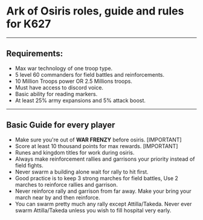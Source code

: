 # Ark of Osiris roles, guide and rules for K627

---

## Requirements:

- Max war technology of one troop type.
- 5 level 60 commanders for field battles and reinforcements.
- 10 Million Troops power OR 2.5 Millions troops.
- Must have access to discord voice.
- Basic ability for reading markers.
- At least 25% army expansions and 5% attack boost.

---

## Basic Guide for every player

- Make sure you're out of <b>WAR FRENZY</b> before osiris. [IMPORTANT]
- Score at least 10 thousand points for max rewards. [IMPORTANT]
- Runes and kingdom titles for work during osiris.
- Always make reinforcement rallies and garrisons your priority instead of field fights.
- Never swarm a building alone wait for rally to hit first.
- Good practice is to keep 3 strong marches for field battles, Use 2 marches to reinforce rallies and garrison.
- Never reinforce rally and garrison from far away. Make your bring your march near by and then reinforce.
- You can swarm pretty much any rally except Attilla/Takeda. Never ever swarm Attilla/Takeda unless you wish to fill hospital very early.
